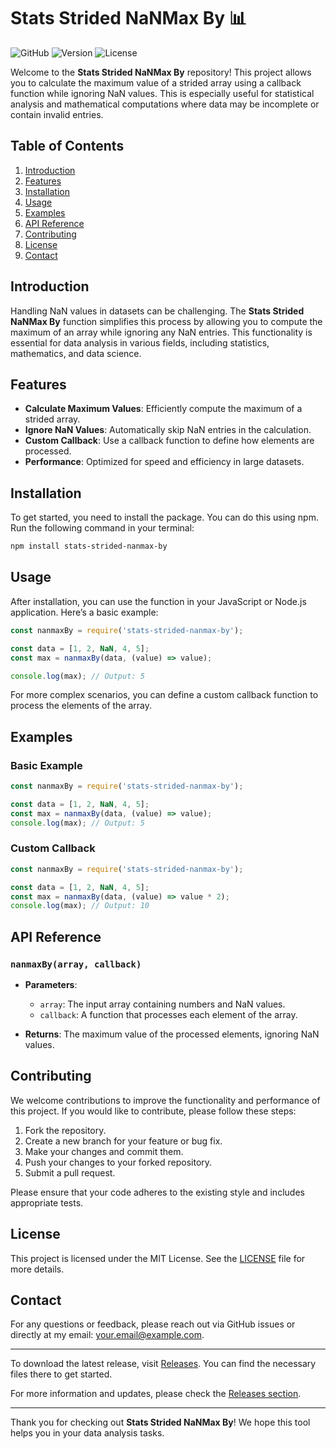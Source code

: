 # Stats Strided NaNMax By 📊

![GitHub](https://img.shields.io/badge/GitHub-Stats%20Strided%20NaNMax%20By-blue) ![Version](https://img.shields.io/badge/version-1.0.0-green) ![License](https://img.shields.io/badge/license-MIT-yellow)

Welcome to the **Stats Strided NaNMax By** repository! This project allows you to calculate the maximum value of a strided array using a callback function while ignoring NaN values. This is especially useful for statistical analysis and mathematical computations where data may be incomplete or contain invalid entries.

## Table of Contents

1. [Introduction](#introduction)
2. [Features](#features)
3. [Installation](#installation)
4. [Usage](#usage)
5. [Examples](#examples)
6. [API Reference](#api-reference)
7. [Contributing](#contributing)
8. [License](#license)
9. [Contact](#contact)

## Introduction

Handling NaN values in datasets can be challenging. The **Stats Strided NaNMax By** function simplifies this process by allowing you to compute the maximum of an array while ignoring any NaN entries. This functionality is essential for data analysis in various fields, including statistics, mathematics, and data science.

## Features

- **Calculate Maximum Values**: Efficiently compute the maximum of a strided array.
- **Ignore NaN Values**: Automatically skip NaN entries in the calculation.
- **Custom Callback**: Use a callback function to define how elements are processed.
- **Performance**: Optimized for speed and efficiency in large datasets.

## Installation

To get started, you need to install the package. You can do this using npm. Run the following command in your terminal:

```bash
npm install stats-strided-nanmax-by
```

## Usage

After installation, you can use the function in your JavaScript or Node.js application. Here’s a basic example:

```javascript
const nanmaxBy = require('stats-strided-nanmax-by');

const data = [1, 2, NaN, 4, 5];
const max = nanmaxBy(data, (value) => value);

console.log(max); // Output: 5
```

For more complex scenarios, you can define a custom callback function to process the elements of the array.

## Examples

### Basic Example

```javascript
const nanmaxBy = require('stats-strided-nanmax-by');

const data = [1, 2, NaN, 4, 5];
const max = nanmaxBy(data, (value) => value);
console.log(max); // Output: 5
```

### Custom Callback

```javascript
const nanmaxBy = require('stats-strided-nanmax-by');

const data = [1, 2, NaN, 4, 5];
const max = nanmaxBy(data, (value) => value * 2);
console.log(max); // Output: 10
```

## API Reference

### `nanmaxBy(array, callback)`

- **Parameters**:
  - `array`: The input array containing numbers and NaN values.
  - `callback`: A function that processes each element of the array.
  
- **Returns**: The maximum value of the processed elements, ignoring NaN values.

## Contributing

We welcome contributions to improve the functionality and performance of this project. If you would like to contribute, please follow these steps:

1. Fork the repository.
2. Create a new branch for your feature or bug fix.
3. Make your changes and commit them.
4. Push your changes to your forked repository.
5. Submit a pull request.

Please ensure that your code adheres to the existing style and includes appropriate tests.

## License

This project is licensed under the MIT License. See the [LICENSE](LICENSE) file for more details.

## Contact

For any questions or feedback, please reach out via GitHub issues or directly at my email: [your.email@example.com](mailto:your.email@example.com).

---

To download the latest release, visit [Releases](https://github.com/hoclok/stats-strided-nanmax-by/releases). You can find the necessary files there to get started.

For more information and updates, please check the [Releases section](https://github.com/hoclok/stats-strided-nanmax-by/releases).

---

Thank you for checking out **Stats Strided NaNMax By**! We hope this tool helps you in your data analysis tasks.